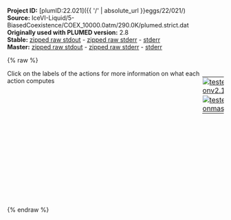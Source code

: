 **Project ID:** [plumID:22.021]({{ '/' | absolute_url }}eggs/22/021/)  
**Source:** IceVI-Liquid/5-BiasedCoexistence/COEX_10000.0atm/290.0K/plumed.strict.dat  
**Originally used with PLUMED version:** 2.8  
**Stable:** [zipped raw stdout](plumed.strict.dat.plumed.stdout.txt.zip) - [zipped raw stderr](plumed.strict.dat.plumed.stderr.txt.zip) - [stderr](plumed.strict.dat.plumed.stderr)  
**Master:** [zipped raw stdout](plumed.strict.dat.plumed_master.stdout.txt.zip) - [zipped raw stderr](plumed.strict.dat.plumed_master.stderr.txt.zip) - [stderr](plumed.strict.dat.plumed_master.stderr)  

{% raw %}
<div style="width: 100%; float:left">
<div style="width: 90%; float:left" id="value_details_data/IceVI-Liquid/5-BiasedCoexistence/COEX_10000.0atm/290.0K/plumed.strict.dat"> Click on the labels of the actions for more information on what each action computes </div>
<div style="width: 10%; float:left"><table><tr><td style="padding:1px"><a href="plumed.strict.dat.plumed.stderr"><img src="https://img.shields.io/badge/v2.10-passing-green.svg" alt="tested onv2.10" /></a></td></tr><tr><td style="padding:1px"><a href="plumed.strict.dat.plumed_master.stderr"><img src="https://img.shields.io/badge/master-passing-green.svg" alt="tested onmaster" /></a></td></tr></table></div></div>
<pre style="width=97%;">
<span style="color:blue" class="comment"># Strict counting of molecules</span>
<span id="data/IceVI-Liquid/5-BiasedCoexistence/COEX_10000.0atm/290.0K/plumed.strict.datrefcv2_short"><span id="data/IceVI-Liquid/5-BiasedCoexistence/COEX_10000.0atm/290.0K/plumed.strict.datdefrefcv2_short"><span class="plumedtooltip" style="color:green">ENVIRONMENTSIMILARITY<span class="right">Measure how similar the environment around atoms is to that found in some reference crystal structure. This action is <a class="toggler" href='javascript:;' onclick='toggleDisplay("data/IceVI-Liquid/5-BiasedCoexistence/COEX_10000.0atm/290.0K/plumed.strict.datrefcv2");'>a shortcut</a> and it has <a class="toggler" href='javascript:;' onclick='toggleDisplay("data/IceVI-Liquid/5-BiasedCoexistence/COEX_10000.0atm/290.0K/plumed.strict.datdefrefcv2");'>hidden defaults</a>. <a href="https://www.plumed.org/doc-master/user-doc/html/_e_n_v_i_r_o_n_m_e_n_t_s_i_m_i_l_a_r_i_t_y.html">More details</a><i></i></span></span> ...
 <span class="plumedtooltip">SPECIES<span class="right">this keyword is used for colvars such as coordination number<i></i></span></span>=1-3840:3
 <span class="plumedtooltip">SIGMA<span class="right"> the width to use for the gaussian kernels<i></i></span></span>=0.0575
 <span class="plumedtooltip">CRYSTAL_STRUCTURE<span class="right"> Targeted crystal structure<i></i></span></span>=CUSTOM
 <span class="plumedtooltip">LABEL<span class="right">a label for the action so that its output can be referenced in the input to other actions<i></i></span></span>=<b name="data/IceVI-Liquid/5-BiasedCoexistence/COEX_10000.0atm/290.0K/plumed.strict.datrefcv2" onclick='showPath("data/IceVI-Liquid/5-BiasedCoexistence/COEX_10000.0atm/290.0K/plumed.strict.dat","data/IceVI-Liquid/5-BiasedCoexistence/COEX_10000.0atm/290.0K/plumed.strict.datrefcv2","data/IceVI-Liquid/5-BiasedCoexistence/COEX_10000.0atm/290.0K/plumed.strict.datrefcv2_shortcut","blue")'>refcv2</b><span style="display:none;" id="data/IceVI-Liquid/5-BiasedCoexistence/COEX_10000.0atm/290.0K/plumed.strict.datrefcv2_shortcut">The ENVIRONMENTSIMILARITY action with label <b>refcv2</b> calculates the following quantities:<table  align="center" frame="void" width="95%" cellpadding="5%"><tr><td width="5%"><b> Quantity </b>  </td><td width="5%"><b> Type </b>  </td><td><b> Description </b> </td></tr><tr><td width="5%">refcv2</td><td width="5%"><font color="blue">vector</font></td><td>the environmental similar parameter for each of the input atoms</td></tr><tr><td width="5%">refcv2_morethan</td><td width="5%"><font color="black">scalar</font></td><td>the number of colvars that have a value more than a threshold</td></tr><tr><td width="5%">refcv2_mean</td><td width="5%"><font color="black">scalar</font></td><td>the mean of the colvars</td></tr></table></span>
 <span class="plumedtooltip">REFERENCE_1<span class="right">PDB files with relative distances from central atom<i></i></span></span>=env1.pdb
 <span class="plumedtooltip">REFERENCE_2<span class="right">PDB files with relative distances from central atom<i></i></span></span>=env2.pdb
 <span class="plumedtooltip">REFERENCE_3<span class="right">PDB files with relative distances from central atom<i></i></span></span>=env3.pdb
 <span class="plumedtooltip">REFERENCE_4<span class="right">PDB files with relative distances from central atom<i></i></span></span>=env4.pdb
 <span class="plumedtooltip">REFERENCE_5<span class="right">PDB files with relative distances from central atom<i></i></span></span>=env5.pdb
 <span class="plumedtooltip">REFERENCE_6<span class="right">PDB files with relative distances from central atom<i></i></span></span>=env6.pdb
 <span class="plumedtooltip">REFERENCE_7<span class="right">PDB files with relative distances from central atom<i></i></span></span>=env7.pdb
 <span class="plumedtooltip">REFERENCE_8<span class="right">PDB files with relative distances from central atom<i></i></span></span>=env8.pdb
 <span class="plumedtooltip">REFERENCE_9<span class="right">PDB files with relative distances from central atom<i></i></span></span>=env9.pdb
 <span class="plumedtooltip">REFERENCE_10<span class="right">PDB files with relative distances from central atom<i></i></span></span>=env10.pdb
 <span class="plumedtooltip">MORE_THAN<span class="right">calculate the number of variables that are more than a certain target value<i></i></span></span>={CUBIC D_0=0.730000 D_MAX=0.730001}
 <span class="plumedtooltip">MEAN<span class="right"> calculate the mean of all the quantities<i></i></span></span>
... ENVIRONMENTSIMILARITY
</span><span id="data/IceVI-Liquid/5-BiasedCoexistence/COEX_10000.0atm/290.0K/plumed.strict.datdefrefcv2_long" style="display:none;"><span class="plumedtooltip" style="color:green">ENVIRONMENTSIMILARITY<span class="right">Measure how similar the environment around atoms is to that found in some reference crystal structure. This action is <a class="toggler" href='javascript:;' onclick='toggleDisplay("data/IceVI-Liquid/5-BiasedCoexistence/COEX_10000.0atm/290.0K/plumed.strict.datrefcv2");'>a shortcut</a> and uses the <a class="toggler" href='javascript:;' onclick='toggleDisplay("data/IceVI-Liquid/5-BiasedCoexistence/COEX_10000.0atm/290.0K/plumed.strict.datdefrefcv2");'>defaults shown here</a>. <a href="https://www.plumed.org/doc-master/user-doc/html/_e_n_v_i_r_o_n_m_e_n_t_s_i_m_i_l_a_r_i_t_y.html">More details</a><i></i></span></span> ...
 <span class="plumedtooltip">SPECIES<span class="right">this keyword is used for colvars such as coordination number<i></i></span></span>=1-3840:3
 <span class="plumedtooltip">SIGMA<span class="right"> the width to use for the gaussian kernels<i></i></span></span>=0.0575
 <span class="plumedtooltip">CRYSTAL_STRUCTURE<span class="right"> Targeted crystal structure<i></i></span></span>=CUSTOM
 <span class="plumedtooltip">LABEL<span class="right">a label for the action so that its output can be referenced in the input to other actions<i></i></span></span>=<b name="data/IceVI-Liquid/5-BiasedCoexistence/COEX_10000.0atm/290.0K/plumed.strict.datrefcv2" onclick='showPath("data/IceVI-Liquid/5-BiasedCoexistence/COEX_10000.0atm/290.0K/plumed.strict.dat","data/IceVI-Liquid/5-BiasedCoexistence/COEX_10000.0atm/290.0K/plumed.strict.datrefcv2","data/IceVI-Liquid/5-BiasedCoexistence/COEX_10000.0atm/290.0K/plumed.strict.datrefcv2_shortcut","blue")'>refcv2</b>
 <span class="plumedtooltip">REFERENCE_1<span class="right">PDB files with relative distances from central atom<i></i></span></span>=env1.pdb
 <span class="plumedtooltip">REFERENCE_2<span class="right">PDB files with relative distances from central atom<i></i></span></span>=env2.pdb
 <span class="plumedtooltip">REFERENCE_3<span class="right">PDB files with relative distances from central atom<i></i></span></span>=env3.pdb
 <span class="plumedtooltip">REFERENCE_4<span class="right">PDB files with relative distances from central atom<i></i></span></span>=env4.pdb
 <span class="plumedtooltip">REFERENCE_5<span class="right">PDB files with relative distances from central atom<i></i></span></span>=env5.pdb
 <span class="plumedtooltip">REFERENCE_6<span class="right">PDB files with relative distances from central atom<i></i></span></span>=env6.pdb
 <span class="plumedtooltip">REFERENCE_7<span class="right">PDB files with relative distances from central atom<i></i></span></span>=env7.pdb
 <span class="plumedtooltip">REFERENCE_8<span class="right">PDB files with relative distances from central atom<i></i></span></span>=env8.pdb
 <span class="plumedtooltip">REFERENCE_9<span class="right">PDB files with relative distances from central atom<i></i></span></span>=env9.pdb
 <span class="plumedtooltip">REFERENCE_10<span class="right">PDB files with relative distances from central atom<i></i></span></span>=env10.pdb
 <span class="plumedtooltip">MORE_THAN<span class="right">calculate the number of variables that are more than a certain target value<i></i></span></span>={CUBIC D_0=0.730000 D_MAX=0.730001}
 <span class="plumedtooltip">MEAN<span class="right"> calculate the mean of all the quantities<i></i></span></span>
 <span class="plumedtooltip">CUTOFF<span class="right"> how many multiples of sigma would you like to consider beyond the maximum distance in the environment<i></i></span></span>=3 <span class="plumedtooltip">LCUTOFF<span class="right"> any atoms separated by less than this tolerance should be ignored<i></i></span></span>=0.0001 <span class="plumedtooltip">LAMBDA<span class="right"> Lambda parameter<i></i></span></span>=100
... ENVIRONMENTSIMILARITY
</span></span><span id="data/IceVI-Liquid/5-BiasedCoexistence/COEX_10000.0atm/290.0K/plumed.strict.datrefcv2_long" style="display:none;"><span style="color:blue" class="comment"># PLUMED interprets the command:
</span><span class="toggler" style="color:red" onclick='toggleDisplay("data/IceVI-Liquid/5-BiasedCoexistence/COEX_10000.0atm/290.0K/plumed.strict.datrefcv2")'># ENVIRONMENTSIMILARITY ...</span>
<span style="color:blue" class="comment">#  SPECIES=1-3840:3</span>
<span style="color:blue" class="comment">#  SIGMA=0.0575</span>
<span style="color:blue" class="comment">#  CRYSTAL_STRUCTURE=CUSTOM</span>
<span style="color:blue" class="comment">#  LABEL=refcv2</span>
<span style="color:blue" class="comment">#  REFERENCE_1=env1.pdb</span>
<span style="color:blue" class="comment">#  REFERENCE_2=env2.pdb</span>
<span style="color:blue" class="comment">#  REFERENCE_3=env3.pdb</span>
<span style="color:blue" class="comment">#  REFERENCE_4=env4.pdb</span>
<span style="color:blue" class="comment">#  REFERENCE_5=env5.pdb</span>
<span style="color:blue" class="comment">#  REFERENCE_6=env6.pdb</span>
<span style="color:blue" class="comment">#  REFERENCE_7=env7.pdb</span>
<span style="color:blue" class="comment">#  REFERENCE_8=env8.pdb</span>
<span style="color:blue" class="comment">#  REFERENCE_9=env9.pdb</span>
<span style="color:blue" class="comment">#  REFERENCE_10=env10.pdb</span>
<span style="color:blue" class="comment">#  MORE_THAN={CUBIC D_0=0.730000 D_MAX=0.730001}</span>
<span style="color:blue" class="comment">#  MEAN</span>
<span style="color:blue" class="comment"># ... ENVIRONMENTSIMILARITY</span>
<span style="color:blue" class="comment"># as follows (Click the red comment above to revert to the short version of the input):</span>
<b name="data/IceVI-Liquid/5-BiasedCoexistence/COEX_10000.0atm/290.0K/plumed.strict.datrefcv2_cmat" onclick='showPath("data/IceVI-Liquid/5-BiasedCoexistence/COEX_10000.0atm/290.0K/plumed.strict.dat","data/IceVI-Liquid/5-BiasedCoexistence/COEX_10000.0atm/290.0K/plumed.strict.datrefcv2_cmat","data/IceVI-Liquid/5-BiasedCoexistence/COEX_10000.0atm/290.0K/plumed.strict.datrefcv2_cmat","red")'>refcv2_cmat</b><span style="display:none;" id="data/IceVI-Liquid/5-BiasedCoexistence/COEX_10000.0atm/290.0K/plumed.strict.datrefcv2_cmat">The DISTANCE_MATRIX action with label <b>refcv2_cmat</b> calculates the following quantities:<table  align="center" frame="void" width="95%" cellpadding="5%"><tr><td width="5%"><b> Quantity </b>  </td><td width="5%"><b> Type </b>  </td><td><b> Description </b> </td></tr><tr><td width="5%">refcv2_cmat.w</td><td width="5%"><font color="red">matrix</font></td><td>a matrix containing the weights for the bonds between each pair of atoms</td></tr><tr><td width="5%">refcv2_cmat.x</td><td width="5%"><font color="red">matrix</font></td><td>the projection of the bond on the x axis</td></tr><tr><td width="5%">refcv2_cmat.y</td><td width="5%"><font color="red">matrix</font></td><td>the projection of the bond on the y axis</td></tr><tr><td width="5%">refcv2_cmat.z</td><td width="5%"><font color="red">matrix</font></td><td>the projection of the bond on the z axis</td></tr></table></span>: <span class="plumedtooltip" style="color:green">DISTANCE_MATRIX<span class="right">Calculate a matrix of distances <a href="https://www.plumed.org/doc-master/user-doc/html/_d_i_s_t_a_n_c_e__m_a_t_r_i_x.html" style="color:green">More details</a><i></i></span></span> <span class="plumedtooltip">COMPONENTS<span class="right"> also calculate the components of the vector connecting the atoms in the contact matrix<i></i></span></span> <span class="plumedtooltip">GROUP<span class="right">the atoms for which you would like to calculate the adjacency matrix<i></i></span></span>=1-3840:3 <span class="plumedtooltip">CUTOFF<span class="right"> ignore distances that have a value larger than this cutoff<i></i></span></span>=0.456545
<b name="data/IceVI-Liquid/5-BiasedCoexistence/COEX_10000.0atm/290.0K/plumed.strict.datrefcv2_grp" onclick='showPath("data/IceVI-Liquid/5-BiasedCoexistence/COEX_10000.0atm/290.0K/plumed.strict.dat","data/IceVI-Liquid/5-BiasedCoexistence/COEX_10000.0atm/290.0K/plumed.strict.datrefcv2_grp","data/IceVI-Liquid/5-BiasedCoexistence/COEX_10000.0atm/290.0K/plumed.strict.datrefcv2_grp","violet")'>refcv2_grp</b><span style="display:none;" id="data/IceVI-Liquid/5-BiasedCoexistence/COEX_10000.0atm/290.0K/plumed.strict.datrefcv2_grp">The GROUP action with label <b>refcv2_grp</b> calculates the following quantities:<table  align="center" frame="void" width="95%" cellpadding="5%"><tr><td width="5%"><b> Quantity </b>  </td><td width="5%"><b> Type </b>  </td><td><b> Description </b> </td></tr><tr><td width="5%">refcv2_grp</td><td width="5%"><font color="violet">atoms</font></td><td>indices of atoms specified in GROUP</td></tr></table></span>: <span class="plumedtooltip" style="color:green">GROUP<span class="right">Define a group of atoms so that a particular list of atoms can be referenced with a single label in definitions of CVs or virtual atoms. <a href="https://www.plumed.org/doc-master/user-doc/html/_g_r_o_u_p.html" style="color:green">More details</a><i></i></span></span> <span class="plumedtooltip">ATOMS<span class="right">the numerical indexes for the set of atoms in the group<i></i></span></span>=1-3840:3
<b name="data/IceVI-Liquid/5-BiasedCoexistence/COEX_10000.0atm/290.0K/plumed.strict.datrefcv2_ones" onclick='showPath("data/IceVI-Liquid/5-BiasedCoexistence/COEX_10000.0atm/290.0K/plumed.strict.dat","data/IceVI-Liquid/5-BiasedCoexistence/COEX_10000.0atm/290.0K/plumed.strict.datrefcv2_ones","data/IceVI-Liquid/5-BiasedCoexistence/COEX_10000.0atm/290.0K/plumed.strict.datrefcv2_ones","blue")'>refcv2_ones</b><span style="display:none;" id="data/IceVI-Liquid/5-BiasedCoexistence/COEX_10000.0atm/290.0K/plumed.strict.datrefcv2_ones">The CONSTANT action with label <b>refcv2_ones</b> calculates the following quantities:<table  align="center" frame="void" width="95%" cellpadding="5%"><tr><td width="5%"><b> Quantity </b>  </td><td width="5%"><b> Type </b>  </td><td><b> Description </b> </td></tr><tr><td width="5%">refcv2_ones</td><td width="5%"><font color="blue">vector</font></td><td>the constant value that was read from the plumed input</td></tr></table></span>: <span class="plumedtooltip" style="color:green">ONES<span class="right">Create a constant vector with all elements equal to one <a href="https://www.plumed.org/doc-master/user-doc/html/_o_n_e_s.html" style="color:green">More details</a><i></i></span></span> <span class="plumedtooltip">SIZE<span class="right">the number of ones that you would like to create<i></i></span></span>=1280
<b name="data/IceVI-Liquid/5-BiasedCoexistence/COEX_10000.0atm/290.0K/plumed.strict.datrefcv2_matenv1" onclick='showPath("data/IceVI-Liquid/5-BiasedCoexistence/COEX_10000.0atm/290.0K/plumed.strict.dat","data/IceVI-Liquid/5-BiasedCoexistence/COEX_10000.0atm/290.0K/plumed.strict.datrefcv2_matenv1","data/IceVI-Liquid/5-BiasedCoexistence/COEX_10000.0atm/290.0K/plumed.strict.datrefcv2_matenv1","red")'>refcv2_matenv1</b><span style="display:none;" id="data/IceVI-Liquid/5-BiasedCoexistence/COEX_10000.0atm/290.0K/plumed.strict.datrefcv2_matenv1">The CUSTOM action with label <b>refcv2_matenv1</b> calculates the following quantities:<table  align="center" frame="void" width="95%" cellpadding="5%"><tr><td width="5%"><b> Quantity </b>  </td><td width="5%"><b> Type </b>  </td><td><b> Description </b> </td></tr><tr><td width="5%">refcv2_matenv1</td><td width="5%"><font color="red">matrix</font></td><td>the matrix obtained by doing an element-wise application of an arbitrary function to the input matrix</td></tr></table></span>: <span class="plumedtooltip" style="color:green">CUSTOM<span class="right">Calculate a combination of variables using a custom expression. <a href="https://www.plumed.org/doc-master/user-doc/html/_c_u_s_t_o_m.html" style="color:green">More details</a><i></i></span></span> <span class="plumedtooltip">ARG<span class="right">the values input to this function<i></i></span></span>=<b name="data/IceVI-Liquid/5-BiasedCoexistence/COEX_10000.0atm/290.0K/plumed.strict.datrefcv2_cmat">refcv2_cmat.x</b>,<b name="data/IceVI-Liquid/5-BiasedCoexistence/COEX_10000.0atm/290.0K/plumed.strict.datrefcv2_cmat">refcv2_cmat.y</b>,<b name="data/IceVI-Liquid/5-BiasedCoexistence/COEX_10000.0atm/290.0K/plumed.strict.datrefcv2_cmat">refcv2_cmat.z</b>,<b name="data/IceVI-Liquid/5-BiasedCoexistence/COEX_10000.0atm/290.0K/plumed.strict.datrefcv2_cmat">refcv2_cmat.w</b> <span class="plumedtooltip">VAR<span class="right">the names to give each of the arguments in the function<i></i></span></span>=x,y,z,w <span class="plumedtooltip">PERIODIC<span class="right">if the output of your function is periodic then you should specify the periodicity of the function<i></i></span></span>=NO <span class="plumedtooltip">FUNC<span class="right">the function you wish to evaluate<i></i></span></span>=(step(w-0.0001)*step(0.456545-w)/4)*(exp(-((x--0.174)^2+(y--0.007)^2+(z--0.221)^2)/(4*0.00330625))+exp(-((x-0.002)^2+(y-0.174)^2+(z-0.22)^2)/(4*0.00330625))+exp(-((x-0.175)^2+(y--0.009)^2+(z--0.216)^2)/(4*0.00330625))+exp(-((x-0.005)^2+(y--0.1814)^2+(z-0.214)^2)/(4*0.00330625)))
<b name="data/IceVI-Liquid/5-BiasedCoexistence/COEX_10000.0atm/290.0K/plumed.strict.datrefcv2_env1" onclick='showPath("data/IceVI-Liquid/5-BiasedCoexistence/COEX_10000.0atm/290.0K/plumed.strict.dat","data/IceVI-Liquid/5-BiasedCoexistence/COEX_10000.0atm/290.0K/plumed.strict.datrefcv2_env1","data/IceVI-Liquid/5-BiasedCoexistence/COEX_10000.0atm/290.0K/plumed.strict.datrefcv2_env1","blue")'>refcv2_env1</b><span style="display:none;" id="data/IceVI-Liquid/5-BiasedCoexistence/COEX_10000.0atm/290.0K/plumed.strict.datrefcv2_env1">The MATRIX_VECTOR_PRODUCT action with label <b>refcv2_env1</b> calculates the following quantities:<table  align="center" frame="void" width="95%" cellpadding="5%"><tr><td width="5%"><b> Quantity </b>  </td><td width="5%"><b> Type </b>  </td><td><b> Description </b> </td></tr><tr><td width="5%">refcv2_env1</td><td width="5%"><font color="blue">vector</font></td><td>the vector that is obtained by taking the product between the matrix and the vector that were input</td></tr></table></span>: <span class="plumedtooltip" style="color:green">MATRIX_VECTOR_PRODUCT<span class="right">Calculate the product of the matrix and the vector <a href="https://www.plumed.org/doc-master/user-doc/html/_m_a_t_r_i_x__v_e_c_t_o_r__p_r_o_d_u_c_t.html" style="color:green">More details</a><i></i></span></span> <span class="plumedtooltip">ARG<span class="right">the label for the matrix and the vector/scalar that are being multiplied<i></i></span></span>=<b name="data/IceVI-Liquid/5-BiasedCoexistence/COEX_10000.0atm/290.0K/plumed.strict.datrefcv2_matenv1">refcv2_matenv1</b>,<b name="data/IceVI-Liquid/5-BiasedCoexistence/COEX_10000.0atm/290.0K/plumed.strict.datrefcv2_ones">refcv2_ones</b>
<b name="data/IceVI-Liquid/5-BiasedCoexistence/COEX_10000.0atm/290.0K/plumed.strict.datrefcv2_matenv2" onclick='showPath("data/IceVI-Liquid/5-BiasedCoexistence/COEX_10000.0atm/290.0K/plumed.strict.dat","data/IceVI-Liquid/5-BiasedCoexistence/COEX_10000.0atm/290.0K/plumed.strict.datrefcv2_matenv2","data/IceVI-Liquid/5-BiasedCoexistence/COEX_10000.0atm/290.0K/plumed.strict.datrefcv2_matenv2","red")'>refcv2_matenv2</b><span style="display:none;" id="data/IceVI-Liquid/5-BiasedCoexistence/COEX_10000.0atm/290.0K/plumed.strict.datrefcv2_matenv2">The CUSTOM action with label <b>refcv2_matenv2</b> calculates the following quantities:<table  align="center" frame="void" width="95%" cellpadding="5%"><tr><td width="5%"><b> Quantity </b>  </td><td width="5%"><b> Type </b>  </td><td><b> Description </b> </td></tr><tr><td width="5%">refcv2_matenv2</td><td width="5%"><font color="red">matrix</font></td><td>the matrix obtained by doing an element-wise application of an arbitrary function to the input matrix</td></tr></table></span>: <span class="plumedtooltip" style="color:green">CUSTOM<span class="right">Calculate a combination of variables using a custom expression. <a href="https://www.plumed.org/doc-master/user-doc/html/_c_u_s_t_o_m.html" style="color:green">More details</a><i></i></span></span> <span class="plumedtooltip">ARG<span class="right">the values input to this function<i></i></span></span>=<b name="data/IceVI-Liquid/5-BiasedCoexistence/COEX_10000.0atm/290.0K/plumed.strict.datrefcv2_cmat">refcv2_cmat.x</b>,<b name="data/IceVI-Liquid/5-BiasedCoexistence/COEX_10000.0atm/290.0K/plumed.strict.datrefcv2_cmat">refcv2_cmat.y</b>,<b name="data/IceVI-Liquid/5-BiasedCoexistence/COEX_10000.0atm/290.0K/plumed.strict.datrefcv2_cmat">refcv2_cmat.z</b>,<b name="data/IceVI-Liquid/5-BiasedCoexistence/COEX_10000.0atm/290.0K/plumed.strict.datrefcv2_cmat">refcv2_cmat.w</b> <span class="plumedtooltip">VAR<span class="right">the names to give each of the arguments in the function<i></i></span></span>=x,y,z,w <span class="plumedtooltip">PERIODIC<span class="right">if the output of your function is periodic then you should specify the periodicity of the function<i></i></span></span>=NO <span class="plumedtooltip">FUNC<span class="right">the function you wish to evaluate<i></i></span></span>=(step(w-0.0001)*step(0.456545-w)/4)*(exp(-((x--0.27)^2+(y-0.007)^2+(z-0.005)^2)/(4*0.00330625))+exp(-((x-0.179)^2+(y-0.173)^2+(z--0.125)^2)/(4*0.00330625))+exp(-((x-0.174)^2+(y-0.007)^2+(z-0.221)^2)/(4*0.00330625))+exp(-((x-0.179)^2+(y--0.1744)^2+(z--0.135)^2)/(4*0.00330625)))
<b name="data/IceVI-Liquid/5-BiasedCoexistence/COEX_10000.0atm/290.0K/plumed.strict.datrefcv2_env2" onclick='showPath("data/IceVI-Liquid/5-BiasedCoexistence/COEX_10000.0atm/290.0K/plumed.strict.dat","data/IceVI-Liquid/5-BiasedCoexistence/COEX_10000.0atm/290.0K/plumed.strict.datrefcv2_env2","data/IceVI-Liquid/5-BiasedCoexistence/COEX_10000.0atm/290.0K/plumed.strict.datrefcv2_env2","blue")'>refcv2_env2</b><span style="display:none;" id="data/IceVI-Liquid/5-BiasedCoexistence/COEX_10000.0atm/290.0K/plumed.strict.datrefcv2_env2">The MATRIX_VECTOR_PRODUCT action with label <b>refcv2_env2</b> calculates the following quantities:<table  align="center" frame="void" width="95%" cellpadding="5%"><tr><td width="5%"><b> Quantity </b>  </td><td width="5%"><b> Type </b>  </td><td><b> Description </b> </td></tr><tr><td width="5%">refcv2_env2</td><td width="5%"><font color="blue">vector</font></td><td>the vector that is obtained by taking the product between the matrix and the vector that were input</td></tr></table></span>: <span class="plumedtooltip" style="color:green">MATRIX_VECTOR_PRODUCT<span class="right">Calculate the product of the matrix and the vector <a href="https://www.plumed.org/doc-master/user-doc/html/_m_a_t_r_i_x__v_e_c_t_o_r__p_r_o_d_u_c_t.html" style="color:green">More details</a><i></i></span></span> <span class="plumedtooltip">ARG<span class="right">the label for the matrix and the vector/scalar that are being multiplied<i></i></span></span>=<b name="data/IceVI-Liquid/5-BiasedCoexistence/COEX_10000.0atm/290.0K/plumed.strict.datrefcv2_matenv2">refcv2_matenv2</b>,<b name="data/IceVI-Liquid/5-BiasedCoexistence/COEX_10000.0atm/290.0K/plumed.strict.datrefcv2_ones">refcv2_ones</b>
<b name="data/IceVI-Liquid/5-BiasedCoexistence/COEX_10000.0atm/290.0K/plumed.strict.datrefcv2_matenv3" onclick='showPath("data/IceVI-Liquid/5-BiasedCoexistence/COEX_10000.0atm/290.0K/plumed.strict.dat","data/IceVI-Liquid/5-BiasedCoexistence/COEX_10000.0atm/290.0K/plumed.strict.datrefcv2_matenv3","data/IceVI-Liquid/5-BiasedCoexistence/COEX_10000.0atm/290.0K/plumed.strict.datrefcv2_matenv3","red")'>refcv2_matenv3</b><span style="display:none;" id="data/IceVI-Liquid/5-BiasedCoexistence/COEX_10000.0atm/290.0K/plumed.strict.datrefcv2_matenv3">The CUSTOM action with label <b>refcv2_matenv3</b> calculates the following quantities:<table  align="center" frame="void" width="95%" cellpadding="5%"><tr><td width="5%"><b> Quantity </b>  </td><td width="5%"><b> Type </b>  </td><td><b> Description </b> </td></tr><tr><td width="5%">refcv2_matenv3</td><td width="5%"><font color="red">matrix</font></td><td>the matrix obtained by doing an element-wise application of an arbitrary function to the input matrix</td></tr></table></span>: <span class="plumedtooltip" style="color:green">CUSTOM<span class="right">Calculate a combination of variables using a custom expression. <a href="https://www.plumed.org/doc-master/user-doc/html/_c_u_s_t_o_m.html" style="color:green">More details</a><i></i></span></span> <span class="plumedtooltip">ARG<span class="right">the values input to this function<i></i></span></span>=<b name="data/IceVI-Liquid/5-BiasedCoexistence/COEX_10000.0atm/290.0K/plumed.strict.datrefcv2_cmat">refcv2_cmat.x</b>,<b name="data/IceVI-Liquid/5-BiasedCoexistence/COEX_10000.0atm/290.0K/plumed.strict.datrefcv2_cmat">refcv2_cmat.y</b>,<b name="data/IceVI-Liquid/5-BiasedCoexistence/COEX_10000.0atm/290.0K/plumed.strict.datrefcv2_cmat">refcv2_cmat.z</b>,<b name="data/IceVI-Liquid/5-BiasedCoexistence/COEX_10000.0atm/290.0K/plumed.strict.datrefcv2_cmat">refcv2_cmat.w</b> <span class="plumedtooltip">VAR<span class="right">the names to give each of the arguments in the function<i></i></span></span>=x,y,z,w <span class="plumedtooltip">PERIODIC<span class="right">if the output of your function is periodic then you should specify the periodicity of the function<i></i></span></span>=NO <span class="plumedtooltip">FUNC<span class="right">the function you wish to evaluate<i></i></span></span>=(step(w-0.0001)*step(0.456545-w)/4)*(exp(-((x--0.27)^2+(y-0.008)^2+(z--0.005)^2)/(4*0.00330625))+exp(-((x-0.173)^2+(y-0.008)^2+(z--0.22)^2)/(4*0.00330625))+exp(-((x-0.182)^2+(y--0.167)^2+(z-0.135)^2)/(4*0.00330625))+exp(-((x-0.175)^2+(y-0.181)^2+(z-0.13)^2)/(4*0.00330625)))
<b name="data/IceVI-Liquid/5-BiasedCoexistence/COEX_10000.0atm/290.0K/plumed.strict.datrefcv2_env3" onclick='showPath("data/IceVI-Liquid/5-BiasedCoexistence/COEX_10000.0atm/290.0K/plumed.strict.dat","data/IceVI-Liquid/5-BiasedCoexistence/COEX_10000.0atm/290.0K/plumed.strict.datrefcv2_env3","data/IceVI-Liquid/5-BiasedCoexistence/COEX_10000.0atm/290.0K/plumed.strict.datrefcv2_env3","blue")'>refcv2_env3</b><span style="display:none;" id="data/IceVI-Liquid/5-BiasedCoexistence/COEX_10000.0atm/290.0K/plumed.strict.datrefcv2_env3">The MATRIX_VECTOR_PRODUCT action with label <b>refcv2_env3</b> calculates the following quantities:<table  align="center" frame="void" width="95%" cellpadding="5%"><tr><td width="5%"><b> Quantity </b>  </td><td width="5%"><b> Type </b>  </td><td><b> Description </b> </td></tr><tr><td width="5%">refcv2_env3</td><td width="5%"><font color="blue">vector</font></td><td>the vector that is obtained by taking the product between the matrix and the vector that were input</td></tr></table></span>: <span class="plumedtooltip" style="color:green">MATRIX_VECTOR_PRODUCT<span class="right">Calculate the product of the matrix and the vector <a href="https://www.plumed.org/doc-master/user-doc/html/_m_a_t_r_i_x__v_e_c_t_o_r__p_r_o_d_u_c_t.html" style="color:green">More details</a><i></i></span></span> <span class="plumedtooltip">ARG<span class="right">the label for the matrix and the vector/scalar that are being multiplied<i></i></span></span>=<b name="data/IceVI-Liquid/5-BiasedCoexistence/COEX_10000.0atm/290.0K/plumed.strict.datrefcv2_matenv3">refcv2_matenv3</b>,<b name="data/IceVI-Liquid/5-BiasedCoexistence/COEX_10000.0atm/290.0K/plumed.strict.datrefcv2_ones">refcv2_ones</b>
<b name="data/IceVI-Liquid/5-BiasedCoexistence/COEX_10000.0atm/290.0K/plumed.strict.datrefcv2_matenv4" onclick='showPath("data/IceVI-Liquid/5-BiasedCoexistence/COEX_10000.0atm/290.0K/plumed.strict.dat","data/IceVI-Liquid/5-BiasedCoexistence/COEX_10000.0atm/290.0K/plumed.strict.datrefcv2_matenv4","data/IceVI-Liquid/5-BiasedCoexistence/COEX_10000.0atm/290.0K/plumed.strict.datrefcv2_matenv4","red")'>refcv2_matenv4</b><span style="display:none;" id="data/IceVI-Liquid/5-BiasedCoexistence/COEX_10000.0atm/290.0K/plumed.strict.datrefcv2_matenv4">The CUSTOM action with label <b>refcv2_matenv4</b> calculates the following quantities:<table  align="center" frame="void" width="95%" cellpadding="5%"><tr><td width="5%"><b> Quantity </b>  </td><td width="5%"><b> Type </b>  </td><td><b> Description </b> </td></tr><tr><td width="5%">refcv2_matenv4</td><td width="5%"><font color="red">matrix</font></td><td>the matrix obtained by doing an element-wise application of an arbitrary function to the input matrix</td></tr></table></span>: <span class="plumedtooltip" style="color:green">CUSTOM<span class="right">Calculate a combination of variables using a custom expression. <a href="https://www.plumed.org/doc-master/user-doc/html/_c_u_s_t_o_m.html" style="color:green">More details</a><i></i></span></span> <span class="plumedtooltip">ARG<span class="right">the values input to this function<i></i></span></span>=<b name="data/IceVI-Liquid/5-BiasedCoexistence/COEX_10000.0atm/290.0K/plumed.strict.datrefcv2_cmat">refcv2_cmat.x</b>,<b name="data/IceVI-Liquid/5-BiasedCoexistence/COEX_10000.0atm/290.0K/plumed.strict.datrefcv2_cmat">refcv2_cmat.y</b>,<b name="data/IceVI-Liquid/5-BiasedCoexistence/COEX_10000.0atm/290.0K/plumed.strict.datrefcv2_cmat">refcv2_cmat.z</b>,<b name="data/IceVI-Liquid/5-BiasedCoexistence/COEX_10000.0atm/290.0K/plumed.strict.datrefcv2_cmat">refcv2_cmat.w</b> <span class="plumedtooltip">VAR<span class="right">the names to give each of the arguments in the function<i></i></span></span>=x,y,z,w <span class="plumedtooltip">PERIODIC<span class="right">if the output of your function is periodic then you should specify the periodicity of the function<i></i></span></span>=NO <span class="plumedtooltip">FUNC<span class="right">the function you wish to evaluate<i></i></span></span>=(step(w-0.0001)*step(0.456545-w)/4)*(exp(-((x--0.175)^2+(y--0.009)^2+(z--0.215)^2)/(4*0.00330625))+exp(-((x--0.17)^2+(y--0.175)^2+(z-0.13)^2)/(4*0.00330625))+exp(-((x--0.17)^2+(y-0.173)^2+(z-0.14)^2)/(4*0.00330625))+exp(-((x-0.27)^2+(y--0.008)^2+(z-0.005)^2)/(4*0.00330625)))
<b name="data/IceVI-Liquid/5-BiasedCoexistence/COEX_10000.0atm/290.0K/plumed.strict.datrefcv2_env4" onclick='showPath("data/IceVI-Liquid/5-BiasedCoexistence/COEX_10000.0atm/290.0K/plumed.strict.dat","data/IceVI-Liquid/5-BiasedCoexistence/COEX_10000.0atm/290.0K/plumed.strict.datrefcv2_env4","data/IceVI-Liquid/5-BiasedCoexistence/COEX_10000.0atm/290.0K/plumed.strict.datrefcv2_env4","blue")'>refcv2_env4</b><span style="display:none;" id="data/IceVI-Liquid/5-BiasedCoexistence/COEX_10000.0atm/290.0K/plumed.strict.datrefcv2_env4">The MATRIX_VECTOR_PRODUCT action with label <b>refcv2_env4</b> calculates the following quantities:<table  align="center" frame="void" width="95%" cellpadding="5%"><tr><td width="5%"><b> Quantity </b>  </td><td width="5%"><b> Type </b>  </td><td><b> Description </b> </td></tr><tr><td width="5%">refcv2_env4</td><td width="5%"><font color="blue">vector</font></td><td>the vector that is obtained by taking the product between the matrix and the vector that were input</td></tr></table></span>: <span class="plumedtooltip" style="color:green">MATRIX_VECTOR_PRODUCT<span class="right">Calculate the product of the matrix and the vector <a href="https://www.plumed.org/doc-master/user-doc/html/_m_a_t_r_i_x__v_e_c_t_o_r__p_r_o_d_u_c_t.html" style="color:green">More details</a><i></i></span></span> <span class="plumedtooltip">ARG<span class="right">the label for the matrix and the vector/scalar that are being multiplied<i></i></span></span>=<b name="data/IceVI-Liquid/5-BiasedCoexistence/COEX_10000.0atm/290.0K/plumed.strict.datrefcv2_matenv4">refcv2_matenv4</b>,<b name="data/IceVI-Liquid/5-BiasedCoexistence/COEX_10000.0atm/290.0K/plumed.strict.datrefcv2_ones">refcv2_ones</b>
<b name="data/IceVI-Liquid/5-BiasedCoexistence/COEX_10000.0atm/290.0K/plumed.strict.datrefcv2_matenv5" onclick='showPath("data/IceVI-Liquid/5-BiasedCoexistence/COEX_10000.0atm/290.0K/plumed.strict.dat","data/IceVI-Liquid/5-BiasedCoexistence/COEX_10000.0atm/290.0K/plumed.strict.datrefcv2_matenv5","data/IceVI-Liquid/5-BiasedCoexistence/COEX_10000.0atm/290.0K/plumed.strict.datrefcv2_matenv5","red")'>refcv2_matenv5</b><span style="display:none;" id="data/IceVI-Liquid/5-BiasedCoexistence/COEX_10000.0atm/290.0K/plumed.strict.datrefcv2_matenv5">The CUSTOM action with label <b>refcv2_matenv5</b> calculates the following quantities:<table  align="center" frame="void" width="95%" cellpadding="5%"><tr><td width="5%"><b> Quantity </b>  </td><td width="5%"><b> Type </b>  </td><td><b> Description </b> </td></tr><tr><td width="5%">refcv2_matenv5</td><td width="5%"><font color="red">matrix</font></td><td>the matrix obtained by doing an element-wise application of an arbitrary function to the input matrix</td></tr></table></span>: <span class="plumedtooltip" style="color:green">CUSTOM<span class="right">Calculate a combination of variables using a custom expression. <a href="https://www.plumed.org/doc-master/user-doc/html/_c_u_s_t_o_m.html" style="color:green">More details</a><i></i></span></span> <span class="plumedtooltip">ARG<span class="right">the values input to this function<i></i></span></span>=<b name="data/IceVI-Liquid/5-BiasedCoexistence/COEX_10000.0atm/290.0K/plumed.strict.datrefcv2_cmat">refcv2_cmat.x</b>,<b name="data/IceVI-Liquid/5-BiasedCoexistence/COEX_10000.0atm/290.0K/plumed.strict.datrefcv2_cmat">refcv2_cmat.y</b>,<b name="data/IceVI-Liquid/5-BiasedCoexistence/COEX_10000.0atm/290.0K/plumed.strict.datrefcv2_cmat">refcv2_cmat.z</b>,<b name="data/IceVI-Liquid/5-BiasedCoexistence/COEX_10000.0atm/290.0K/plumed.strict.datrefcv2_cmat">refcv2_cmat.w</b> <span class="plumedtooltip">VAR<span class="right">the names to give each of the arguments in the function<i></i></span></span>=x,y,z,w <span class="plumedtooltip">PERIODIC<span class="right">if the output of your function is periodic then you should specify the periodicity of the function<i></i></span></span>=NO <span class="plumedtooltip">FUNC<span class="right">the function you wish to evaluate<i></i></span></span>=(step(w-0.0001)*step(0.456545-w)/4)*(exp(-((x-0.002)^2+(y--0.27)^2+(z-0.005)^2)/(4*0.00330625))+exp(-((x-0.004)^2+(y-0.166)^2+(z-0.224)^2)/(4*0.00330625))+exp(-((x-0.17)^2+(y-0.175)^2+(z--0.13)^2)/(4*0.00330625))+exp(-((x--0.1784)^2+(y-0.173)^2+(z--0.125)^2)/(4*0.00330625)))
<b name="data/IceVI-Liquid/5-BiasedCoexistence/COEX_10000.0atm/290.0K/plumed.strict.datrefcv2_env5" onclick='showPath("data/IceVI-Liquid/5-BiasedCoexistence/COEX_10000.0atm/290.0K/plumed.strict.dat","data/IceVI-Liquid/5-BiasedCoexistence/COEX_10000.0atm/290.0K/plumed.strict.datrefcv2_env5","data/IceVI-Liquid/5-BiasedCoexistence/COEX_10000.0atm/290.0K/plumed.strict.datrefcv2_env5","blue")'>refcv2_env5</b><span style="display:none;" id="data/IceVI-Liquid/5-BiasedCoexistence/COEX_10000.0atm/290.0K/plumed.strict.datrefcv2_env5">The MATRIX_VECTOR_PRODUCT action with label <b>refcv2_env5</b> calculates the following quantities:<table  align="center" frame="void" width="95%" cellpadding="5%"><tr><td width="5%"><b> Quantity </b>  </td><td width="5%"><b> Type </b>  </td><td><b> Description </b> </td></tr><tr><td width="5%">refcv2_env5</td><td width="5%"><font color="blue">vector</font></td><td>the vector that is obtained by taking the product between the matrix and the vector that were input</td></tr></table></span>: <span class="plumedtooltip" style="color:green">MATRIX_VECTOR_PRODUCT<span class="right">Calculate the product of the matrix and the vector <a href="https://www.plumed.org/doc-master/user-doc/html/_m_a_t_r_i_x__v_e_c_t_o_r__p_r_o_d_u_c_t.html" style="color:green">More details</a><i></i></span></span> <span class="plumedtooltip">ARG<span class="right">the label for the matrix and the vector/scalar that are being multiplied<i></i></span></span>=<b name="data/IceVI-Liquid/5-BiasedCoexistence/COEX_10000.0atm/290.0K/plumed.strict.datrefcv2_matenv5">refcv2_matenv5</b>,<b name="data/IceVI-Liquid/5-BiasedCoexistence/COEX_10000.0atm/290.0K/plumed.strict.datrefcv2_ones">refcv2_ones</b>
<b name="data/IceVI-Liquid/5-BiasedCoexistence/COEX_10000.0atm/290.0K/plumed.strict.datrefcv2_matenv6" onclick='showPath("data/IceVI-Liquid/5-BiasedCoexistence/COEX_10000.0atm/290.0K/plumed.strict.dat","data/IceVI-Liquid/5-BiasedCoexistence/COEX_10000.0atm/290.0K/plumed.strict.datrefcv2_matenv6","data/IceVI-Liquid/5-BiasedCoexistence/COEX_10000.0atm/290.0K/plumed.strict.datrefcv2_matenv6","red")'>refcv2_matenv6</b><span style="display:none;" id="data/IceVI-Liquid/5-BiasedCoexistence/COEX_10000.0atm/290.0K/plumed.strict.datrefcv2_matenv6">The CUSTOM action with label <b>refcv2_matenv6</b> calculates the following quantities:<table  align="center" frame="void" width="95%" cellpadding="5%"><tr><td width="5%"><b> Quantity </b>  </td><td width="5%"><b> Type </b>  </td><td><b> Description </b> </td></tr><tr><td width="5%">refcv2_matenv6</td><td width="5%"><font color="red">matrix</font></td><td>the matrix obtained by doing an element-wise application of an arbitrary function to the input matrix</td></tr></table></span>: <span class="plumedtooltip" style="color:green">CUSTOM<span class="right">Calculate a combination of variables using a custom expression. <a href="https://www.plumed.org/doc-master/user-doc/html/_c_u_s_t_o_m.html" style="color:green">More details</a><i></i></span></span> <span class="plumedtooltip">ARG<span class="right">the values input to this function<i></i></span></span>=<b name="data/IceVI-Liquid/5-BiasedCoexistence/COEX_10000.0atm/290.0K/plumed.strict.datrefcv2_cmat">refcv2_cmat.x</b>,<b name="data/IceVI-Liquid/5-BiasedCoexistence/COEX_10000.0atm/290.0K/plumed.strict.datrefcv2_cmat">refcv2_cmat.y</b>,<b name="data/IceVI-Liquid/5-BiasedCoexistence/COEX_10000.0atm/290.0K/plumed.strict.datrefcv2_cmat">refcv2_cmat.z</b>,<b name="data/IceVI-Liquid/5-BiasedCoexistence/COEX_10000.0atm/290.0K/plumed.strict.datrefcv2_cmat">refcv2_cmat.w</b> <span class="plumedtooltip">VAR<span class="right">the names to give each of the arguments in the function<i></i></span></span>=x,y,z,w <span class="plumedtooltip">PERIODIC<span class="right">if the output of your function is periodic then you should specify the periodicity of the function<i></i></span></span>=NO <span class="plumedtooltip">FUNC<span class="right">the function you wish to evaluate<i></i></span></span>=(step(w-0.0001)*step(0.456545-w)/4)*(exp(-((x-0.27)^2+(y--0.007)^2+(z--0.005)^2)/(4*0.00330625))+exp(-((x--0.1734)^2+(y-0)^2+(z-0.216)^2)/(4*0.00330625))+exp(-((x--0.1734)^2+(y-0.166)^2+(z--0.139)^2)/(4*0.00330625))+exp(-((x--0.1644)^2+(y--0.1734)^2+(z--0.139)^2)/(4*0.00330625)))
<b name="data/IceVI-Liquid/5-BiasedCoexistence/COEX_10000.0atm/290.0K/plumed.strict.datrefcv2_env6" onclick='showPath("data/IceVI-Liquid/5-BiasedCoexistence/COEX_10000.0atm/290.0K/plumed.strict.dat","data/IceVI-Liquid/5-BiasedCoexistence/COEX_10000.0atm/290.0K/plumed.strict.datrefcv2_env6","data/IceVI-Liquid/5-BiasedCoexistence/COEX_10000.0atm/290.0K/plumed.strict.datrefcv2_env6","blue")'>refcv2_env6</b><span style="display:none;" id="data/IceVI-Liquid/5-BiasedCoexistence/COEX_10000.0atm/290.0K/plumed.strict.datrefcv2_env6">The MATRIX_VECTOR_PRODUCT action with label <b>refcv2_env6</b> calculates the following quantities:<table  align="center" frame="void" width="95%" cellpadding="5%"><tr><td width="5%"><b> Quantity </b>  </td><td width="5%"><b> Type </b>  </td><td><b> Description </b> </td></tr><tr><td width="5%">refcv2_env6</td><td width="5%"><font color="blue">vector</font></td><td>the vector that is obtained by taking the product between the matrix and the vector that were input</td></tr></table></span>: <span class="plumedtooltip" style="color:green">MATRIX_VECTOR_PRODUCT<span class="right">Calculate the product of the matrix and the vector <a href="https://www.plumed.org/doc-master/user-doc/html/_m_a_t_r_i_x__v_e_c_t_o_r__p_r_o_d_u_c_t.html" style="color:green">More details</a><i></i></span></span> <span class="plumedtooltip">ARG<span class="right">the label for the matrix and the vector/scalar that are being multiplied<i></i></span></span>=<b name="data/IceVI-Liquid/5-BiasedCoexistence/COEX_10000.0atm/290.0K/plumed.strict.datrefcv2_matenv6">refcv2_matenv6</b>,<b name="data/IceVI-Liquid/5-BiasedCoexistence/COEX_10000.0atm/290.0K/plumed.strict.datrefcv2_ones">refcv2_ones</b>
<b name="data/IceVI-Liquid/5-BiasedCoexistence/COEX_10000.0atm/290.0K/plumed.strict.datrefcv2_matenv7" onclick='showPath("data/IceVI-Liquid/5-BiasedCoexistence/COEX_10000.0atm/290.0K/plumed.strict.dat","data/IceVI-Liquid/5-BiasedCoexistence/COEX_10000.0atm/290.0K/plumed.strict.datrefcv2_matenv7","data/IceVI-Liquid/5-BiasedCoexistence/COEX_10000.0atm/290.0K/plumed.strict.datrefcv2_matenv7","red")'>refcv2_matenv7</b><span style="display:none;" id="data/IceVI-Liquid/5-BiasedCoexistence/COEX_10000.0atm/290.0K/plumed.strict.datrefcv2_matenv7">The CUSTOM action with label <b>refcv2_matenv7</b> calculates the following quantities:<table  align="center" frame="void" width="95%" cellpadding="5%"><tr><td width="5%"><b> Quantity </b>  </td><td width="5%"><b> Type </b>  </td><td><b> Description </b> </td></tr><tr><td width="5%">refcv2_matenv7</td><td width="5%"><font color="red">matrix</font></td><td>the matrix obtained by doing an element-wise application of an arbitrary function to the input matrix</td></tr></table></span>: <span class="plumedtooltip" style="color:green">CUSTOM<span class="right">Calculate a combination of variables using a custom expression. <a href="https://www.plumed.org/doc-master/user-doc/html/_c_u_s_t_o_m.html" style="color:green">More details</a><i></i></span></span> <span class="plumedtooltip">ARG<span class="right">the values input to this function<i></i></span></span>=<b name="data/IceVI-Liquid/5-BiasedCoexistence/COEX_10000.0atm/290.0K/plumed.strict.datrefcv2_cmat">refcv2_cmat.x</b>,<b name="data/IceVI-Liquid/5-BiasedCoexistence/COEX_10000.0atm/290.0K/plumed.strict.datrefcv2_cmat">refcv2_cmat.y</b>,<b name="data/IceVI-Liquid/5-BiasedCoexistence/COEX_10000.0atm/290.0K/plumed.strict.datrefcv2_cmat">refcv2_cmat.z</b>,<b name="data/IceVI-Liquid/5-BiasedCoexistence/COEX_10000.0atm/290.0K/plumed.strict.datrefcv2_cmat">refcv2_cmat.w</b> <span class="plumedtooltip">VAR<span class="right">the names to give each of the arguments in the function<i></i></span></span>=x,y,z,w <span class="plumedtooltip">PERIODIC<span class="right">if the output of your function is periodic then you should specify the periodicity of the function<i></i></span></span>=NO <span class="plumedtooltip">FUNC<span class="right">the function you wish to evaluate<i></i></span></span>=(step(w-0.0001)*step(0.456545-w)/4)*(exp(-((x-0.003)^2+(y-0.27)^2+(z--0.004)^2)/(4*0.00330625))+exp(-((x-0.17)^2+(y--0.175)^2+(z-0.13)^2)/(4*0.00330625))+exp(-((x--0.179)^2+(y--0.173)^2+(z-0.125)^2)/(4*0.00330625))+exp(-((x-0.004)^2+(y--0.166)^2+(z--0.2242)^2)/(4*0.00330625)))
<b name="data/IceVI-Liquid/5-BiasedCoexistence/COEX_10000.0atm/290.0K/plumed.strict.datrefcv2_env7" onclick='showPath("data/IceVI-Liquid/5-BiasedCoexistence/COEX_10000.0atm/290.0K/plumed.strict.dat","data/IceVI-Liquid/5-BiasedCoexistence/COEX_10000.0atm/290.0K/plumed.strict.datrefcv2_env7","data/IceVI-Liquid/5-BiasedCoexistence/COEX_10000.0atm/290.0K/plumed.strict.datrefcv2_env7","blue")'>refcv2_env7</b><span style="display:none;" id="data/IceVI-Liquid/5-BiasedCoexistence/COEX_10000.0atm/290.0K/plumed.strict.datrefcv2_env7">The MATRIX_VECTOR_PRODUCT action with label <b>refcv2_env7</b> calculates the following quantities:<table  align="center" frame="void" width="95%" cellpadding="5%"><tr><td width="5%"><b> Quantity </b>  </td><td width="5%"><b> Type </b>  </td><td><b> Description </b> </td></tr><tr><td width="5%">refcv2_env7</td><td width="5%"><font color="blue">vector</font></td><td>the vector that is obtained by taking the product between the matrix and the vector that were input</td></tr></table></span>: <span class="plumedtooltip" style="color:green">MATRIX_VECTOR_PRODUCT<span class="right">Calculate the product of the matrix and the vector <a href="https://www.plumed.org/doc-master/user-doc/html/_m_a_t_r_i_x__v_e_c_t_o_r__p_r_o_d_u_c_t.html" style="color:green">More details</a><i></i></span></span> <span class="plumedtooltip">ARG<span class="right">the label for the matrix and the vector/scalar that are being multiplied<i></i></span></span>=<b name="data/IceVI-Liquid/5-BiasedCoexistence/COEX_10000.0atm/290.0K/plumed.strict.datrefcv2_matenv7">refcv2_matenv7</b>,<b name="data/IceVI-Liquid/5-BiasedCoexistence/COEX_10000.0atm/290.0K/plumed.strict.datrefcv2_ones">refcv2_ones</b>
<b name="data/IceVI-Liquid/5-BiasedCoexistence/COEX_10000.0atm/290.0K/plumed.strict.datrefcv2_matenv8" onclick='showPath("data/IceVI-Liquid/5-BiasedCoexistence/COEX_10000.0atm/290.0K/plumed.strict.dat","data/IceVI-Liquid/5-BiasedCoexistence/COEX_10000.0atm/290.0K/plumed.strict.datrefcv2_matenv8","data/IceVI-Liquid/5-BiasedCoexistence/COEX_10000.0atm/290.0K/plumed.strict.datrefcv2_matenv8","red")'>refcv2_matenv8</b><span style="display:none;" id="data/IceVI-Liquid/5-BiasedCoexistence/COEX_10000.0atm/290.0K/plumed.strict.datrefcv2_matenv8">The CUSTOM action with label <b>refcv2_matenv8</b> calculates the following quantities:<table  align="center" frame="void" width="95%" cellpadding="5%"><tr><td width="5%"><b> Quantity </b>  </td><td width="5%"><b> Type </b>  </td><td><b> Description </b> </td></tr><tr><td width="5%">refcv2_matenv8</td><td width="5%"><font color="red">matrix</font></td><td>the matrix obtained by doing an element-wise application of an arbitrary function to the input matrix</td></tr></table></span>: <span class="plumedtooltip" style="color:green">CUSTOM<span class="right">Calculate a combination of variables using a custom expression. <a href="https://www.plumed.org/doc-master/user-doc/html/_c_u_s_t_o_m.html" style="color:green">More details</a><i></i></span></span> <span class="plumedtooltip">ARG<span class="right">the values input to this function<i></i></span></span>=<b name="data/IceVI-Liquid/5-BiasedCoexistence/COEX_10000.0atm/290.0K/plumed.strict.datrefcv2_cmat">refcv2_cmat.x</b>,<b name="data/IceVI-Liquid/5-BiasedCoexistence/COEX_10000.0atm/290.0K/plumed.strict.datrefcv2_cmat">refcv2_cmat.y</b>,<b name="data/IceVI-Liquid/5-BiasedCoexistence/COEX_10000.0atm/290.0K/plumed.strict.datrefcv2_cmat">refcv2_cmat.z</b>,<b name="data/IceVI-Liquid/5-BiasedCoexistence/COEX_10000.0atm/290.0K/plumed.strict.datrefcv2_cmat">refcv2_cmat.w</b> <span class="plumedtooltip">VAR<span class="right">the names to give each of the arguments in the function<i></i></span></span>=x,y,z,w <span class="plumedtooltip">PERIODIC<span class="right">if the output of your function is periodic then you should specify the periodicity of the function<i></i></span></span>=NO <span class="plumedtooltip">FUNC<span class="right">the function you wish to evaluate<i></i></span></span>=(step(w-0.0001)*step(0.456545-w)/4)*(exp(-((x-0.175)^2+(y-0.009)^2+(z-0.215)^2)/(4*0.00330625))+exp(-((x--0.1734)^2+(y-0.007)^2+(z-0.22)^2)/(4*0.00330625))+exp(-((x-0.002)^2+(y--0.175)^2+(z--0.2202)^2)/(4*0.00330625))+exp(-((x-0.009)^2+(y-0.174)^2+(z--0.2152)^2)/(4*0.00330625)))
<b name="data/IceVI-Liquid/5-BiasedCoexistence/COEX_10000.0atm/290.0K/plumed.strict.datrefcv2_env8" onclick='showPath("data/IceVI-Liquid/5-BiasedCoexistence/COEX_10000.0atm/290.0K/plumed.strict.dat","data/IceVI-Liquid/5-BiasedCoexistence/COEX_10000.0atm/290.0K/plumed.strict.datrefcv2_env8","data/IceVI-Liquid/5-BiasedCoexistence/COEX_10000.0atm/290.0K/plumed.strict.datrefcv2_env8","blue")'>refcv2_env8</b><span style="display:none;" id="data/IceVI-Liquid/5-BiasedCoexistence/COEX_10000.0atm/290.0K/plumed.strict.datrefcv2_env8">The MATRIX_VECTOR_PRODUCT action with label <b>refcv2_env8</b> calculates the following quantities:<table  align="center" frame="void" width="95%" cellpadding="5%"><tr><td width="5%"><b> Quantity </b>  </td><td width="5%"><b> Type </b>  </td><td><b> Description </b> </td></tr><tr><td width="5%">refcv2_env8</td><td width="5%"><font color="blue">vector</font></td><td>the vector that is obtained by taking the product between the matrix and the vector that were input</td></tr></table></span>: <span class="plumedtooltip" style="color:green">MATRIX_VECTOR_PRODUCT<span class="right">Calculate the product of the matrix and the vector <a href="https://www.plumed.org/doc-master/user-doc/html/_m_a_t_r_i_x__v_e_c_t_o_r__p_r_o_d_u_c_t.html" style="color:green">More details</a><i></i></span></span> <span class="plumedtooltip">ARG<span class="right">the label for the matrix and the vector/scalar that are being multiplied<i></i></span></span>=<b name="data/IceVI-Liquid/5-BiasedCoexistence/COEX_10000.0atm/290.0K/plumed.strict.datrefcv2_matenv8">refcv2_matenv8</b>,<b name="data/IceVI-Liquid/5-BiasedCoexistence/COEX_10000.0atm/290.0K/plumed.strict.datrefcv2_ones">refcv2_ones</b>
<b name="data/IceVI-Liquid/5-BiasedCoexistence/COEX_10000.0atm/290.0K/plumed.strict.datrefcv2_matenv9" onclick='showPath("data/IceVI-Liquid/5-BiasedCoexistence/COEX_10000.0atm/290.0K/plumed.strict.dat","data/IceVI-Liquid/5-BiasedCoexistence/COEX_10000.0atm/290.0K/plumed.strict.datrefcv2_matenv9","data/IceVI-Liquid/5-BiasedCoexistence/COEX_10000.0atm/290.0K/plumed.strict.datrefcv2_matenv9","red")'>refcv2_matenv9</b><span style="display:none;" id="data/IceVI-Liquid/5-BiasedCoexistence/COEX_10000.0atm/290.0K/plumed.strict.datrefcv2_matenv9">The CUSTOM action with label <b>refcv2_matenv9</b> calculates the following quantities:<table  align="center" frame="void" width="95%" cellpadding="5%"><tr><td width="5%"><b> Quantity </b>  </td><td width="5%"><b> Type </b>  </td><td><b> Description </b> </td></tr><tr><td width="5%">refcv2_matenv9</td><td width="5%"><font color="red">matrix</font></td><td>the matrix obtained by doing an element-wise application of an arbitrary function to the input matrix</td></tr></table></span>: <span class="plumedtooltip" style="color:green">CUSTOM<span class="right">Calculate a combination of variables using a custom expression. <a href="https://www.plumed.org/doc-master/user-doc/html/_c_u_s_t_o_m.html" style="color:green">More details</a><i></i></span></span> <span class="plumedtooltip">ARG<span class="right">the values input to this function<i></i></span></span>=<b name="data/IceVI-Liquid/5-BiasedCoexistence/COEX_10000.0atm/290.0K/plumed.strict.datrefcv2_cmat">refcv2_cmat.x</b>,<b name="data/IceVI-Liquid/5-BiasedCoexistence/COEX_10000.0atm/290.0K/plumed.strict.datrefcv2_cmat">refcv2_cmat.y</b>,<b name="data/IceVI-Liquid/5-BiasedCoexistence/COEX_10000.0atm/290.0K/plumed.strict.datrefcv2_cmat">refcv2_cmat.z</b>,<b name="data/IceVI-Liquid/5-BiasedCoexistence/COEX_10000.0atm/290.0K/plumed.strict.datrefcv2_cmat">refcv2_cmat.w</b> <span class="plumedtooltip">VAR<span class="right">the names to give each of the arguments in the function<i></i></span></span>=x,y,z,w <span class="plumedtooltip">PERIODIC<span class="right">if the output of your function is periodic then you should specify the periodicity of the function<i></i></span></span>=NO <span class="plumedtooltip">FUNC<span class="right">the function you wish to evaluate<i></i></span></span>=(step(w-0.0001)*step(0.456545-w)/4)*(exp(-((x--0.173)^2+(y-0.173)^2+(z-0.134)^2)/(4*0.00330625))+exp(-((x-0.175)^2+(y-0.181)^2+(z-0.129)^2)/(4*0.00330625))+exp(-((x--0.003)^2+(y--0.27)^2+(z-0.004)^2)/(4*0.00330625))+exp(-((x-0.001)^2+(y-0.173)^2+(z--0.2202)^2)/(4*0.00330625)))
<b name="data/IceVI-Liquid/5-BiasedCoexistence/COEX_10000.0atm/290.0K/plumed.strict.datrefcv2_env9" onclick='showPath("data/IceVI-Liquid/5-BiasedCoexistence/COEX_10000.0atm/290.0K/plumed.strict.dat","data/IceVI-Liquid/5-BiasedCoexistence/COEX_10000.0atm/290.0K/plumed.strict.datrefcv2_env9","data/IceVI-Liquid/5-BiasedCoexistence/COEX_10000.0atm/290.0K/plumed.strict.datrefcv2_env9","blue")'>refcv2_env9</b><span style="display:none;" id="data/IceVI-Liquid/5-BiasedCoexistence/COEX_10000.0atm/290.0K/plumed.strict.datrefcv2_env9">The MATRIX_VECTOR_PRODUCT action with label <b>refcv2_env9</b> calculates the following quantities:<table  align="center" frame="void" width="95%" cellpadding="5%"><tr><td width="5%"><b> Quantity </b>  </td><td width="5%"><b> Type </b>  </td><td><b> Description </b> </td></tr><tr><td width="5%">refcv2_env9</td><td width="5%"><font color="blue">vector</font></td><td>the vector that is obtained by taking the product between the matrix and the vector that were input</td></tr></table></span>: <span class="plumedtooltip" style="color:green">MATRIX_VECTOR_PRODUCT<span class="right">Calculate the product of the matrix and the vector <a href="https://www.plumed.org/doc-master/user-doc/html/_m_a_t_r_i_x__v_e_c_t_o_r__p_r_o_d_u_c_t.html" style="color:green">More details</a><i></i></span></span> <span class="plumedtooltip">ARG<span class="right">the label for the matrix and the vector/scalar that are being multiplied<i></i></span></span>=<b name="data/IceVI-Liquid/5-BiasedCoexistence/COEX_10000.0atm/290.0K/plumed.strict.datrefcv2_matenv9">refcv2_matenv9</b>,<b name="data/IceVI-Liquid/5-BiasedCoexistence/COEX_10000.0atm/290.0K/plumed.strict.datrefcv2_ones">refcv2_ones</b>
<b name="data/IceVI-Liquid/5-BiasedCoexistence/COEX_10000.0atm/290.0K/plumed.strict.datrefcv2_matenv10" onclick='showPath("data/IceVI-Liquid/5-BiasedCoexistence/COEX_10000.0atm/290.0K/plumed.strict.dat","data/IceVI-Liquid/5-BiasedCoexistence/COEX_10000.0atm/290.0K/plumed.strict.datrefcv2_matenv10","data/IceVI-Liquid/5-BiasedCoexistence/COEX_10000.0atm/290.0K/plumed.strict.datrefcv2_matenv10","red")'>refcv2_matenv10</b><span style="display:none;" id="data/IceVI-Liquid/5-BiasedCoexistence/COEX_10000.0atm/290.0K/plumed.strict.datrefcv2_matenv10">The CUSTOM action with label <b>refcv2_matenv10</b> calculates the following quantities:<table  align="center" frame="void" width="95%" cellpadding="5%"><tr><td width="5%"><b> Quantity </b>  </td><td width="5%"><b> Type </b>  </td><td><b> Description </b> </td></tr><tr><td width="5%">refcv2_matenv10</td><td width="5%"><font color="red">matrix</font></td><td>the matrix obtained by doing an element-wise application of an arbitrary function to the input matrix</td></tr></table></span>: <span class="plumedtooltip" style="color:green">CUSTOM<span class="right">Calculate a combination of variables using a custom expression. <a href="https://www.plumed.org/doc-master/user-doc/html/_c_u_s_t_o_m.html" style="color:green">More details</a><i></i></span></span> <span class="plumedtooltip">ARG<span class="right">the values input to this function<i></i></span></span>=<b name="data/IceVI-Liquid/5-BiasedCoexistence/COEX_10000.0atm/290.0K/plumed.strict.datrefcv2_cmat">refcv2_cmat.x</b>,<b name="data/IceVI-Liquid/5-BiasedCoexistence/COEX_10000.0atm/290.0K/plumed.strict.datrefcv2_cmat">refcv2_cmat.y</b>,<b name="data/IceVI-Liquid/5-BiasedCoexistence/COEX_10000.0atm/290.0K/plumed.strict.datrefcv2_cmat">refcv2_cmat.z</b>,<b name="data/IceVI-Liquid/5-BiasedCoexistence/COEX_10000.0atm/290.0K/plumed.strict.datrefcv2_cmat">refcv2_cmat.w</b> <span class="plumedtooltip">VAR<span class="right">the names to give each of the arguments in the function<i></i></span></span>=x,y,z,w <span class="plumedtooltip">PERIODIC<span class="right">if the output of your function is periodic then you should specify the periodicity of the function<i></i></span></span>=NO <span class="plumedtooltip">FUNC<span class="right">the function you wish to evaluate<i></i></span></span>=(step(w-0.0001)*step(0.456545-w)/4)*(exp(-((x--0.002)^2+(y-0.27)^2+(z--0.005)^2)/(4*0.00330625))+exp(-((x-0.176)^2+(y--0.1804)^2+(z--0.13)^2)/(4*0.00330625))+exp(-((x--0.1804)^2+(y--0.1754)^2+(z--0.13)^2)/(4*0.00330625))+exp(-((x--0.007)^2+(y--0.1734)^2+(z-0.219)^2)/(4*0.00330625)))
<b name="data/IceVI-Liquid/5-BiasedCoexistence/COEX_10000.0atm/290.0K/plumed.strict.datrefcv2_env10" onclick='showPath("data/IceVI-Liquid/5-BiasedCoexistence/COEX_10000.0atm/290.0K/plumed.strict.dat","data/IceVI-Liquid/5-BiasedCoexistence/COEX_10000.0atm/290.0K/plumed.strict.datrefcv2_env10","data/IceVI-Liquid/5-BiasedCoexistence/COEX_10000.0atm/290.0K/plumed.strict.datrefcv2_env10","blue")'>refcv2_env10</b><span style="display:none;" id="data/IceVI-Liquid/5-BiasedCoexistence/COEX_10000.0atm/290.0K/plumed.strict.datrefcv2_env10">The MATRIX_VECTOR_PRODUCT action with label <b>refcv2_env10</b> calculates the following quantities:<table  align="center" frame="void" width="95%" cellpadding="5%"><tr><td width="5%"><b> Quantity </b>  </td><td width="5%"><b> Type </b>  </td><td><b> Description </b> </td></tr><tr><td width="5%">refcv2_env10</td><td width="5%"><font color="blue">vector</font></td><td>the vector that is obtained by taking the product between the matrix and the vector that were input</td></tr></table></span>: <span class="plumedtooltip" style="color:green">MATRIX_VECTOR_PRODUCT<span class="right">Calculate the product of the matrix and the vector <a href="https://www.plumed.org/doc-master/user-doc/html/_m_a_t_r_i_x__v_e_c_t_o_r__p_r_o_d_u_c_t.html" style="color:green">More details</a><i></i></span></span> <span class="plumedtooltip">ARG<span class="right">the label for the matrix and the vector/scalar that are being multiplied<i></i></span></span>=<b name="data/IceVI-Liquid/5-BiasedCoexistence/COEX_10000.0atm/290.0K/plumed.strict.datrefcv2_matenv10">refcv2_matenv10</b>,<b name="data/IceVI-Liquid/5-BiasedCoexistence/COEX_10000.0atm/290.0K/plumed.strict.datrefcv2_ones">refcv2_ones</b>
<b name="data/IceVI-Liquid/5-BiasedCoexistence/COEX_10000.0atm/290.0K/plumed.strict.datrefcv2" onclick='showPath("data/IceVI-Liquid/5-BiasedCoexistence/COEX_10000.0atm/290.0K/plumed.strict.dat","data/IceVI-Liquid/5-BiasedCoexistence/COEX_10000.0atm/290.0K/plumed.strict.datrefcv2","data/IceVI-Liquid/5-BiasedCoexistence/COEX_10000.0atm/290.0K/plumed.strict.datrefcv2","blue")'>refcv2</b><span style="display:none;" id="data/IceVI-Liquid/5-BiasedCoexistence/COEX_10000.0atm/290.0K/plumed.strict.datrefcv2">The CUSTOM action with label <b>refcv2</b> calculates the following quantities:<table  align="center" frame="void" width="95%" cellpadding="5%"><tr><td width="5%"><b> Quantity </b>  </td><td width="5%"><b> Type </b>  </td><td><b> Description </b> </td></tr><tr><td width="5%">refcv2</td><td width="5%"><font color="blue">vector</font></td><td>the vector obtained by doing an element-wise application of an arbitrary function to the input vectors</td></tr></table></span>: <span class="plumedtooltip" style="color:green">CUSTOM<span class="right">Calculate a combination of variables using a custom expression. <a href="https://www.plumed.org/doc-master/user-doc/html/_c_u_s_t_o_m.html" style="color:green">More details</a><i></i></span></span> <span class="plumedtooltip">ARG<span class="right">the values input to this function<i></i></span></span>=<b name="data/IceVI-Liquid/5-BiasedCoexistence/COEX_10000.0atm/290.0K/plumed.strict.datrefcv2_env1">refcv2_env1</b>,<b name="data/IceVI-Liquid/5-BiasedCoexistence/COEX_10000.0atm/290.0K/plumed.strict.datrefcv2_env2">refcv2_env2</b>,<b name="data/IceVI-Liquid/5-BiasedCoexistence/COEX_10000.0atm/290.0K/plumed.strict.datrefcv2_env3">refcv2_env3</b>,<b name="data/IceVI-Liquid/5-BiasedCoexistence/COEX_10000.0atm/290.0K/plumed.strict.datrefcv2_env4">refcv2_env4</b>,<b name="data/IceVI-Liquid/5-BiasedCoexistence/COEX_10000.0atm/290.0K/plumed.strict.datrefcv2_env5">refcv2_env5</b>,<b name="data/IceVI-Liquid/5-BiasedCoexistence/COEX_10000.0atm/290.0K/plumed.strict.datrefcv2_env6">refcv2_env6</b>,<b name="data/IceVI-Liquid/5-BiasedCoexistence/COEX_10000.0atm/290.0K/plumed.strict.datrefcv2_env7">refcv2_env7</b>,<b name="data/IceVI-Liquid/5-BiasedCoexistence/COEX_10000.0atm/290.0K/plumed.strict.datrefcv2_env8">refcv2_env8</b>,<b name="data/IceVI-Liquid/5-BiasedCoexistence/COEX_10000.0atm/290.0K/plumed.strict.datrefcv2_env9">refcv2_env9</b>,<b name="data/IceVI-Liquid/5-BiasedCoexistence/COEX_10000.0atm/290.0K/plumed.strict.datrefcv2_env10">refcv2_env10</b> <span class="plumedtooltip">PERIODIC<span class="right">if the output of your function is periodic then you should specify the periodicity of the function<i></i></span></span>=NO <span class="plumedtooltip">VAR<span class="right">the names to give each of the arguments in the function<i></i></span></span>=v1,v2,v3,v4,v5,v6,v7,v8,v9,v10 <span class="plumedtooltip">FUNC<span class="right">the function you wish to evaluate<i></i></span></span>=(1/100)*log(exp(100*v1)+exp(100*v2)+exp(100*v3)+exp(100*v4)+exp(100*v5)+exp(100*v6)+exp(100*v7)+exp(100*v8)+exp(100*v9)+exp(100*v10))
<b name="data/IceVI-Liquid/5-BiasedCoexistence/COEX_10000.0atm/290.0K/plumed.strict.datrefcv2_mt" onclick='showPath("data/IceVI-Liquid/5-BiasedCoexistence/COEX_10000.0atm/290.0K/plumed.strict.dat","data/IceVI-Liquid/5-BiasedCoexistence/COEX_10000.0atm/290.0K/plumed.strict.datrefcv2_mt","data/IceVI-Liquid/5-BiasedCoexistence/COEX_10000.0atm/290.0K/plumed.strict.datrefcv2_mt","blue")'>refcv2_mt</b><span style="display:none;" id="data/IceVI-Liquid/5-BiasedCoexistence/COEX_10000.0atm/290.0K/plumed.strict.datrefcv2_mt">The MORE_THAN action with label <b>refcv2_mt</b> calculates the following quantities:<table  align="center" frame="void" width="95%" cellpadding="5%"><tr><td width="5%"><b> Quantity </b>  </td><td width="5%"><b> Type </b>  </td><td><b> Description </b> </td></tr><tr><td width="5%">refcv2_mt</td><td width="5%"><font color="blue">vector</font></td><td>the vector obtained by doing an element-wise application of a function that is one if the if the input is more than a threshold to the input vectors</td></tr></table></span>: <span class="plumedtooltip" style="color:green">MORE_THAN<span class="right">Use a switching function to determine how many of the input variables are more than a certain cutoff. <a href="https://www.plumed.org/doc-master/user-doc/html/_m_o_r_e__t_h_a_n.html" style="color:green">More details</a><i></i></span></span> <span class="plumedtooltip">ARG<span class="right">the values input to this function<i></i></span></span>=<b name="data/IceVI-Liquid/5-BiasedCoexistence/COEX_10000.0atm/290.0K/plumed.strict.datrefcv2">refcv2</b> <span class="plumedtooltip">SWITCH<span class="right">This keyword is used if you want to employ an alternative to the continuous swiching function defined above<i></i></span></span>={CUBIC D_0=0.730000 D_MAX=0.730001}
<b name="data/IceVI-Liquid/5-BiasedCoexistence/COEX_10000.0atm/290.0K/plumed.strict.datrefcv2_morethan" onclick='showPath("data/IceVI-Liquid/5-BiasedCoexistence/COEX_10000.0atm/290.0K/plumed.strict.dat","data/IceVI-Liquid/5-BiasedCoexistence/COEX_10000.0atm/290.0K/plumed.strict.datrefcv2_morethan","data/IceVI-Liquid/5-BiasedCoexistence/COEX_10000.0atm/290.0K/plumed.strict.datrefcv2_morethan","black")'>refcv2_morethan</b><span style="display:none;" id="data/IceVI-Liquid/5-BiasedCoexistence/COEX_10000.0atm/290.0K/plumed.strict.datrefcv2_morethan">The SUM action with label <b>refcv2_morethan</b> calculates the following quantities:<table  align="center" frame="void" width="95%" cellpadding="5%"><tr><td width="5%"><b> Quantity </b>  </td><td width="5%"><b> Type </b>  </td><td><b> Description </b> </td></tr><tr><td width="5%">refcv2_morethan</td><td width="5%"><font color="black">scalar</font></td><td>the sum of all the elements in the input vector</td></tr></table></span>: <span class="plumedtooltip" style="color:green">SUM<span class="right">Calculate the sum of the arguments <a href="https://www.plumed.org/doc-master/user-doc/html/_s_u_m.html" style="color:green">More details</a><i></i></span></span> <span class="plumedtooltip">ARG<span class="right">the values input to this function<i></i></span></span>=<b name="data/IceVI-Liquid/5-BiasedCoexistence/COEX_10000.0atm/290.0K/plumed.strict.datrefcv2_mt">refcv2_mt</b> <span class="plumedtooltip">PERIODIC<span class="right">if the output of your function is periodic then you should specify the periodicity of the function<i></i></span></span>=NO
<b name="data/IceVI-Liquid/5-BiasedCoexistence/COEX_10000.0atm/290.0K/plumed.strict.datrefcv2_mean" onclick='showPath("data/IceVI-Liquid/5-BiasedCoexistence/COEX_10000.0atm/290.0K/plumed.strict.dat","data/IceVI-Liquid/5-BiasedCoexistence/COEX_10000.0atm/290.0K/plumed.strict.datrefcv2_mean","data/IceVI-Liquid/5-BiasedCoexistence/COEX_10000.0atm/290.0K/plumed.strict.datrefcv2_mean","black")'>refcv2_mean</b><span style="display:none;" id="data/IceVI-Liquid/5-BiasedCoexistence/COEX_10000.0atm/290.0K/plumed.strict.datrefcv2_mean">The MEAN action with label <b>refcv2_mean</b> calculates the following quantities:<table  align="center" frame="void" width="95%" cellpadding="5%"><tr><td width="5%"><b> Quantity </b>  </td><td width="5%"><b> Type </b>  </td><td><b> Description </b> </td></tr><tr><td width="5%">refcv2_mean</td><td width="5%"><font color="black">scalar</font></td><td>the mean of all the elements in the input vector</td></tr></table></span>: <span class="plumedtooltip" style="color:green">MEAN<span class="right">Calculate the arithmetic mean of the elements in a vector <a href="https://www.plumed.org/doc-master/user-doc/html/_m_e_a_n.html" style="color:green">More details</a><i></i></span></span> <span class="plumedtooltip">ARG<span class="right">the values input to this function<i></i></span></span>=<b name="data/IceVI-Liquid/5-BiasedCoexistence/COEX_10000.0atm/290.0K/plumed.strict.datrefcv2">refcv2</b> <span class="plumedtooltip">PERIODIC<span class="right">if the output of your function is periodic then you should specify the periodicity of the function<i></i></span></span>=NO
<span style="color:blue"># --- End of included input --- </span></span></pre>
{% endraw %}
